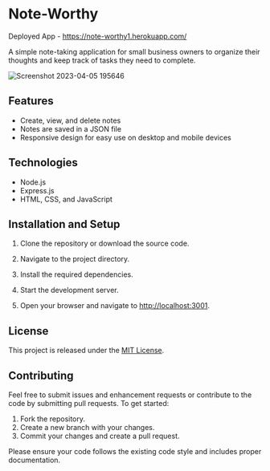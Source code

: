 # Note-Worthy

Deployed App - https://note-worthy1.herokuapp.com/

A simple note-taking application for small business owners to organize their thoughts and keep track of tasks they need to complete.

![Screenshot 2023-04-05 195646](https://user-images.githubusercontent.com/119268105/230247324-213aeafc-631d-4966-a739-bdd6311560e7.png)


## Features

- Create, view, and delete notes
- Notes are saved in a JSON file
- Responsive design for easy use on desktop and mobile devices

## Technologies

- Node.js
- Express.js
- HTML, CSS, and JavaScript

## Installation and Setup

1. Clone the repository or download the source code.
2. Navigate to the project directory.
3. Install the required dependencies.
4. Start the development server.


5. Open your browser and navigate to [http://localhost:3001](http://localhost:3000).

## License

This project is released under the [MIT License](LICENSE).

## Contributing

Feel free to submit issues and enhancement requests or contribute to the code by submitting pull requests. To get started:

1. Fork the repository.
2. Create a new branch with your changes.
3. Commit your changes and create a pull request.

Please ensure your code follows the existing code style and includes proper documentation.



